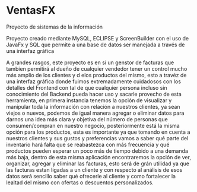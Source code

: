 # VentasFX
Proyecto de sistemas de la información 

Proyecto creado mediante MySQL, ECLIPSE 
y ScreenBuilder con el uso de JavaFx y SQL que permite a una 
base de datos ser manejada a través de una interfaz gráfica

A grandes rasgos, este proyecto es en sí un genstor de facturas que
tambien permitirá al dueño de cualquier vendedor tener un control 
mucho más amplio de los clientes y d elos productos del mismo, esto
a travéz de una interfaz gráfica donde fuimos extremadamente cuidadosos
con los detalles del Frontend con tal de que cualquier persona incluso
sin conocimiento del Backend pueda hacer uso y sacarle provecho de esta
herramienta, en primera instancia tenemos la opción de visualizar y manipular
toda la información con relación a nuestros clientes, ya sean viejos o nuevos,
podemos de igual manera agregar o eliminar datos para darnos una idea
más clara y objetiva del número de personas que consumen/compran en nuestro
negocio, posteriormente está la misma opción para los productos, esta es
importante ya que tomando en cuenta a nuestros clientes y sus gustos y preferencias
vamos a saber qué parte del inventario hará falta que se reabastezca con más 
frecuencia y qué productos pueden esperar un poco más de tiempo debido a una
demanda más baja, dentro de esta misma aplicación encontraremos la opción de
ver, organizar, agregar y eliminar las facturas, esto será de grán utilidad ya
que las facturas estan ligadas a un cliente y con respecto al análisis de esos datos
será sencillo saber qué ofrecerle al cliente y como fortalecer la lealtad del mismo
con ofertas o descuentos personalizados.
